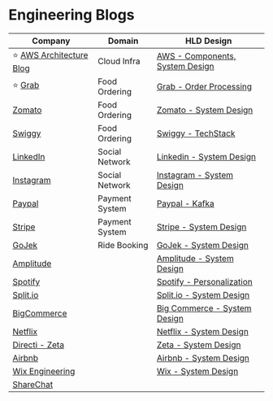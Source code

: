 # Engineering Blogs

| Company                                                                    | Domain         | HLD Design                                                                         |
|----------------------------------------------------------------------------|----------------|------------------------------------------------------------------------------------|
| :star: [AWS Architecture Blog](https://aws.amazon.com/blogs/architecture/) | Cloud Infra    | [AWS - Components, System Design](2_AWSServices/Readme.md)                         |
| :star: [Grab](https://engineering.grab.com/)                               | Food Ordering  | [Grab - Order Processing](1_TechStacks/GrabTechStack/Readme.md)            |
| [Zomato](https://blog.zomato.com/author/engineering)                       | Food Ordering  | [Zomato - System Design](0_HLDUseCasesProblems/FoodOrderingZomatoSwiggy/Readme.md) |
| [Swiggy](https://bytes.swiggy.com/)                                        | Food Ordering  | [Swiggy - TechStack](1_TechStacks/SwiggyTechStack.md)                      |
| [LinkedIn](https://engineering.linkedin.com/)                              | Social Network | [Linkedin - System Design](1_TechStacks/LinkedInTechStack.md)              |
| [Instagram](https://medium.com/@InstagramEng)                              | Social Network | [Instagram - System Design](1_TechStacks/InstagramTechStack.md)            |
| [Paypal](https://medium.com/paypal-tech)                                   | Payment System | [Paypal - Kafka](1_TechStacks/PayPalTechStack.md)                          |
| [Stripe](https://stripe.com/blog/engineering)                              | Payment System | [Stripe - System Design](1_TechStacks/StripeTechStack.md)                  |
| [GoJek](https://www.gojek.io/blog)                                         | Ride Booking   | [GoJek - System Design](1_TechStacks/GoJekTechStack.md)                    |
| [Amplitude](https://amplitude.com/blog)                                    |                | [Amplitude - System Design](1_TechStacks/AmplitudeSystemDesign/Readme.md)  |
| [Spotify](https://engineering.atspotify.com/)                              |                | [Spotify - Personalization](1_TechStacks/PersonalizationSpotify/Readme.md) |
| [Split.io](https://www.split.io/blog)                                      |                | [Split.io - System Design](1_TechStacks/SplitIOTechStack.md)               |
| [BigCommerce](https://www.bigeng.io/)                                      |                | [Big Commerce - System Design](1_TechStacks/BigCommerce/Readme.md)         |
| [Netflix](https://netflixtechblog.com/)                                    |                | [Netflix - System Design](1_TechStacks/NetflixTechStack.md)                |
| [Directi - Zeta](https://engineering.zeta.tech)                            |                | [Zeta - System Design](1_TechStacks/DirectITechStack.md)                   |
| [Airbnb](https://medium.com/airbnb-engineering)                            |                | [Airbnb - System Design](1_TechStacks/AirbnbSystemDesign/Readme.md)        |
| [Wix Engineering](https://medium.com/wix-engineering/)                     |                | [Wix - System Design](1_TechStacks/WixTechStack.md)                        |
| [ShareChat](https://sharechat.com/team/engineering)                        |                |                                                                                    |